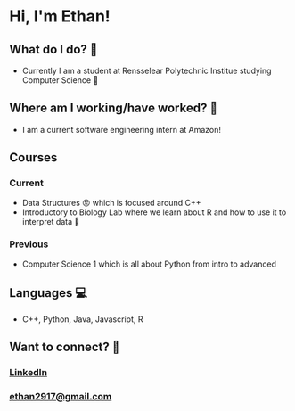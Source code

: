 # Hi, I'm Ethan!
## What do I do? :thought_balloon:
- Currently I am a student at Rensselear Polytechnic Institue studying Computer Science :school:
## Where am I working/have worked? :briefcase:
- I am a current software engineering intern at Amazon!
## Courses
### Current
- Data Structures :worried: which is focused around C++
- Introductory to Biology Lab where we learn about R and how to use it to interpret data :ledger:
### Previous
- Computer Science 1 which is all about Python from intro to advanced 
## Languages :computer:
- C++, Python, Java, Javascript, R
## Want to connect? :postbox:
### **[LinkedIn](https://www.linkedin.com/in/ethanelizardogarcia/)**
### **ethan2917@gmail.com**
